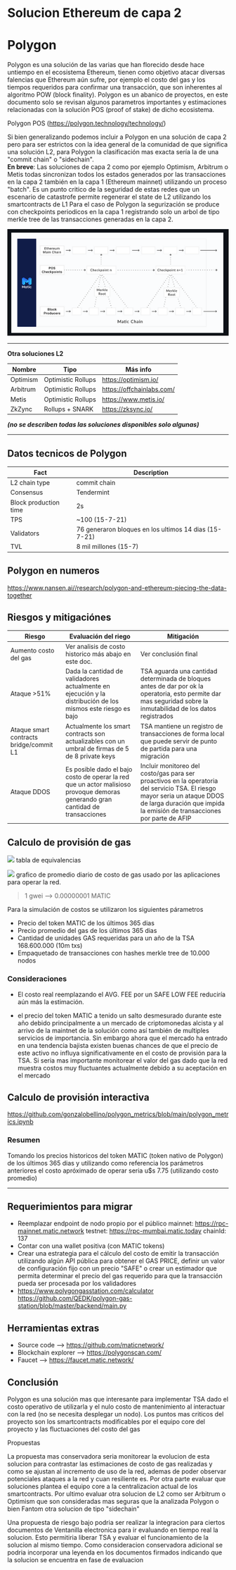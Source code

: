 # Solucion Ethereum de capa 2

# Polygon

Polygon es una solución de las varias que han florecido desde hace untiempo en el ecosistema Ethereum, tienen como objetivo atacar diversas falencias que Ethereum aún sufre, por ejemplo el costo del gas y los tiempos requeridos para confirmar una transacción, que son inherentes al algoritmo POW (block finality). Polygon es un abanico de proyectos, en este documento solo se revisan algunos parametros importantes y estimaciones relacionadas con la solución POS (proof of stake) de dicho ecosistema.

Polygon POS (https://polygon.technology/technology/)

Si bien generalizando podemos incluir a Polygon en una solución de capa 2 pero para ser estrictos con la idea general de la comunidad de que significa una solución L2, para Polygon la clasificación mas exacta sería la de una "commit chain" o "sidechain".
<br/>
**En breve**: Las soluciones de capa 2 como por ejemplo Optimism, Arbitrum o Metis todas sincronizan todos los estados generados por las transacciones en la capa 2 también en la capa 1 (Ethereum mainnet) utilizando un proceso "batch". Es un punto critico de la seguridad de estas redes que un escenario de catastrofe permite regenerar el state de L2 utilizando los smartcontracts de L1
Para el caso de Polygon la segurización se produce con checkpoints periodicos en la capa 1 registrando solo un arbol de tipo merkle tree de las transacciones generadas en la capa 2. 


![diagrama](https://github.com/gonzalobellino/polygon_metrics/raw/main/polygon_diagram.png)

---
**Otra soluciones L2**


| Nombre | Tipo | Más info |
| -------- | -------- | -------- |
| Optimism     | Optimistic Rollups     | https://optimism.io/   
| Arbitrum     | Optimistic Rollups     | https://offchainlabs.com/   
| Metis        | Optimistic Rollups     | https://www.metis.io/
| ZkZync       | Rollups + SNARK |  https://zksync.io/ |

***(no se describen todas las soluciones disponibles solo algunas)***


---

## Datos tecnicos de Polygon


| Fact | Description |
| ---- | --- |
| L2 chain type | commit chain |
| Consensus|Tendermint|
|Block production time|2s|
|TPS|~100 (15-7-21)|
|Validators|76 generaron bloques en los ultimos 14 dias (15-7-21) |
|TVL| 8 mil millones (15-7)|



## Polygon en numeros
https://www.nansen.ai//research/polygon-and-ethereum-piecing-the-data-together


## Riesgos y mitigaciónes 

| Riesgo | Evaluación del riego | Mitigación |
| -------- | -------- | -------- |
| Aumento costo del gas  | Ver analisis de costo historico más abajo en este doc.  | Ver conclusión final
| Ataque >51% | Dada la cantidad de validadores actualmente en ejecución y la distribución de los mismos este riesgo es bajo | TSA aguarda una cantidad determinada de bloques antes de dar por ok la operatoria, esto permite dar mas seguridad sobre la inmutabilidad de los datos registrados |
| Ataque smart contracts bridge/commit L1 | Actualmente los smart contracts son actualizables con un umbral de firmas de 5 de 8 private keys | TSA mantiene un registro de transacciones de forma local que puede servir de punto de partida para una migración |
| Ataque DDOS    | Es posible dado el bajo costo de operar la red que un actor malisioso provoque demoras generando gran cantidad de transacciones | Incluir monitoreo del costo/gas para ser proactivos en la operatoria del servicio TSA. El riesgo mayor seria un ataque DDOS de larga duración que impida la emisión de transacciones por parte de AFIP

    
## Calculo de provisión de gas

![](https://i.imgur.com/GJyUaq9.png)
tabla de equivalencias

![](https://i.imgur.com/xLsA6cv.jpg)
grafico de promedio diario de costo de gas usado por las aplicaciones para operar la red.


>  1 gwei --> 0.00000001 MATIC

Para la simulación de costos se utilizaron los siguientes párametros 

- Precio del token MATIC de los últimos 365 dias
- Precio promedio del gas de los últimos 365 dias
- Cantidad de unidades GAS requeridas para un año de la TSA 168.600.000 (10m txs) 
- Empaquetado de transacciones con hashes merkle tree de 10.000 nodos

### Consideraciones 
- El costo real reemplazando el AVG. FEE por un SAFE LOW FEE reduciría aún más la estimación.

- el precio del token MATIC a tenido un salto desmesurado durante este año debido principalmente a un mercado de criptomonedas alcista y al arrivo de la maintnet de la solución como así también de multiples servicios de importancia. Sin embargo ahora que el mercado ha entrado en una tendencia bajista existen buenas chances de que el precio de este activo no influya significativamente en el costo de provisión para la TSA. Si seria mas importante monitorear el valor del gas dado que la red muestra costos muy fluctuantes actualmente debido a su aceptación en el mercado

 
## Calculo de provisión interactiva

https://github.com/gonzalobellino/polygon_metrics/blob/main/polygon_metrics.ipynb

### Resumen

Tomando los precios historicos del token MATIC (token nativo de Polygon) de los últimos 365 dias y utilizando como referencia los parámetros anteriores el costo apróximado de operar seria u$s 7.75 (utilizando costo promedio)

---

## Requerimientos para migrar

 - Reemplazar endpoint de nodo propio por el público 
 mainnet: 	https://rpc-mainnet.matic.network 
 testnet: 	https://rpc-mumbai.matic.today
 chainId:  137
 - Contar con una wallet positiva (con MATIC tokens)
 - Crear una estrategia para el cálculo del costo de emitir la transacción utilizando algún API pública para obtener el GAS PRICE, definir un valor de configuración fijo con un precio "SAFE" o crear un estimador que permita determinar el precio del gas requerido para que la transacción pueda ser procesada por los validadores
 - https://www.polygongasstation.com/calculator
https://github.com/QEDK/polygon-gas-station/blob/master/backend/main.py

## Herramientas extras
 - Source code --> https://github.com/maticnetwork/
 - Blockchain explorer --> https://polygonscan.com/
 - Faucet --> https://faucet.matic.network/


## Conclusión

Polygon es una solución mas que interesante para implementar TSA dado el costo operativo de utilizarla y el nulo costo de mantenimiento al interactuar con la red (no se necesita desplegar un nodo). Los puntos mas criticos del proyecto son los smartcontracts modificables por el equipo core del proyecto y las fluctuaciones del costo del gas

Propuestas

La propuesta mas conservadora seria monitorear la evolucion de esta solucion para contrastar las estimaciones de costo de gas realizadas y como se ajustan al incremento de uso de la red, ademas de poder observar potenciales ataques a la red y cuan resiliente es. Por otra parte evaluar que soluciones plantea el equipo core a la centralizacion actual de los smartcontracts. Por ultimo evaluar otra solucion de L2 como ser Arbitrum o Optimism que son consideradas mas seguras que la analizada Polygon o bien Fantom otra solucion de tipo "sidechain"

Una propuesta de riesgo bajo podria ser realizar la integracion para ciertos documentos de Ventanilla electronica para ir evaluando en tiempo real la solucion. Esto permitiria liberar TSA y evaluar el funcionamiento de la solucion al mismo tiempo. Como consideracion conservadora adicional se podria incorporar una leyenda en los documentos firmados indicando que la solucion se encuentra en fase de evaluacion


